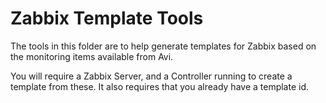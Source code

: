 # Zabbix Template Tools
The tools in this folder are to help generate templates for Zabbix based on the monitoring items available from Avi.

You will require a Zabbix Server, and a Controller running to create a template from these. It also requires that you already have a template id.
